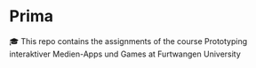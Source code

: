 # Prima
🎓 This repo contains the assignments of the course Prototyping interaktiver Medien-Apps und Games at Furtwangen University
